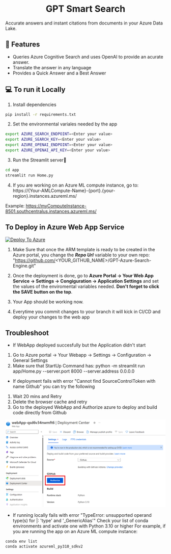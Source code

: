 <h1 align="center">
GPT Smart Search
</h1>

Accurate answers and instant citations from documents in your Azure Data Lake.

## 🔧 Features

- Queries Azure Cognitive Search and uses OpenAI to provide an acurate answer.
- Translate the answer in any language
- Provides a Quick Answer and a Best Answer

## 💻 To run it Locally
1. Install dependencies

```bash
pip install -r requirements.txt
```
2. Set the environmental variales needed by the app
```bash
export AZURE_SEARCH_ENDPOINT=<Enter your value>
export AZURE_SEARCH_KEY=<Enter your value>
export AZURE_OPENAI_ENDPOINT=<Enter your value>
export AZURE_OPENAI_API_KEY=<Enter your value>
```
3. Run the Streamlit server🚀
```bash
cd app
streamlit run Home.py
```
4. If you are working on an Azure ML compute instance, go to:<br>
https://{Your-AMLCompute-Name}-{port}.{your-region}.instances.azureml.ms/ 
  
Example: https://myComputeInstance-8501.southcentralus.instances.azureml.ms/ 
 
## To Deploy in Azure Web App Service

[![Deploy To Azure](https://aka.ms/deploytoazurebutton)](https://portal.azure.com/#create/Microsoft.Template/uri/https%3A%2F%2Fraw.githubusercontent.com%2Fpablomarin%2FGPT-Azure-Search-Engine%2Fmain%2Fapp%2Fazuredeploy.json)

1. Make Sure that once the ARM template is ready to be created in the Azure portal, you change the ***Repo Url*** variable to your own repo:
"https://github.com/<YOUR_GITHUB_NAME>/GPT-Azure-Search-Engine.git"

2. Once the deployment is done, go to **Azure Portal -> Your Web App Service -> Settings -> Congiguration -> Application Settings** and set the values of the enviromental variables needed. **Don't forget to click the SAVE button on the top**.

3. Your App should be working now.

3. Everytime you commit changes to your branch it will kick in CI/CD and deploy your changes to the web app

## Troubleshoot

- If WebApp deployed succesfully but the Application didn't start
1. Go to Azure portal -> Your Webapp -> Settings -> Configuration -> General Settings
2. Make sure that StartUp Command has:  python -m streamlit run app/Home.py --server.port 8000 --server.address 0.0.0.0

- If deployment fails with error "Cannot find SourceControlToken with name Github" you can try the following
1. Wait 20 mins and Retry
2. Delete the browser cache and retry
3. Go to the deployed WebApp and Authorize azure to deploy and build code directly from Github 

![Authorize Github](../images/error-authorize-github.jpeg "Authorize Github" )

- If running locally fails with error "TypeError: unsupported operand type(s) for |: 'type' and '_GenericAlias'"
Check your list of conda environments and activate one with Python 3.10 or higher
For example, if you are running the app on an Azure ML compute instance:
```
conda env list
conda activate azureml_py310_sdkv2
```





